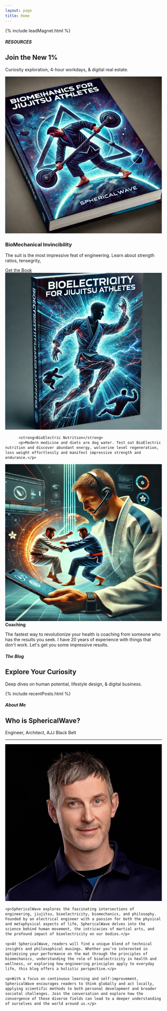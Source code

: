```yaml
---
layout: page
title: Home
---
```


<!-- <h1>Think Global, Act Local</h1>
<p>Engineering, Jiujitsu, BioElectricity, BioMechanics & Philosophy</p>
<hr class="blue1 mb-3 mt-1"> -->

<!-- <h5>Think Global, Act Local</h5>
<hr class="blue1 mb-1 mt-1"> -->

<!-- {% include subscribe.html %} -->
<!-- <div class="col-3"> -->
{% include leadMagnet.html %}
<!-- </div> -->

<!-- offers -->
<div class="row">

  <div class="col-12 text-center my-3">
    <h5>RESOURCES</h5>
    <h2>Join the New 1%</h2>
    <p>Curiosity exploration, 4-hour workdays, & digital real estate.</p>
  </div>

</div>

<div class="row g-3 mb-3">
  <div class="col-6">
      <a href="/biomechanics">
          <img src="public/bioMechanicsBook1.webp" alt="" class="img-fluid rounded rounded blue-shadow-hover">
      </a>
  </div>

  <div class="col-6">
    <h3>BioMechanical Invincibility</h3>
    <p>The suit is the most impressive feat of engineering. Learn about strength ratios, tensegrity, </p>
    <a href="/biomechanics" class="">Get the Book</a>
  </div>


  <div class="col-6">
      <a href="/bioelectricity">
          <img src="public/bioElectricityBook1.webp" alt="" class="img-fluid rounded rounded blue-shadow-hover">
      </a>
  </div>

  <div class="col-6">
    <!-- <h3>BioMechanical Invincibility</h3>
    <p>The suit is the most impressive feat of engineering. Learn about strength ratios, tensegrity, </p>
    <a href="/biomechanics" class="">Get the Book</a> -->

          <strong>BioElectric Nutrition</strong>
          <p>Modern medicine and diets are dog water. Test out BioElectric nutrition and discover abundant energy, wolverine level regeneration, loss weight effortlessly and manifest impressive strength and endurance.</p>

  </div>

  <div class="col-6">
      <a href="coaching">
          <img src="public/coaching.webp" alt="" class="img-fluid rounded rounded blue-shadow-hover">
      </a>
  </div>

  <div class="col-6">
          <strong>Coaching</strong>
          <p>The fastest way to revolutionize your health is coaching from someone who has the results you seek. 
          I have 20 years of experience with things that don't work. 
          Let's get you some impressive results.</p>
  </div>

  <div class="col-12 text-center my-3">
    <h5>The Blog</h5>
    <h2>Explore Your Curiosity</h2>
    <p>Deep dives on human potential, lifestyle design, & digital business.</p>
  </div>

</div>

{% include recentPosts.html %}

  <div class="col-12 text-center my-3">
    <h5>About Me</h5>
    <h2>Who is SphericalWave?</h2>
    <p>Engineer, Architect, AJJ Black Belt</p>
  </div>

<hr class="blue1 mb-3 mt-1">

<div class="row align-items-center">

  <div class="col-lg-4 col-6">
    <a href="/about">
      <img src="/public/aaron/2023-12-12 small_headshot.JPG" alt="Profile Picture" class="profilePic rounded blue-shadow-hover">
    </a>
  </div>

  <div class="col-lg-8 col-6">

    <p>SphericalWave explores the fascinating intersections of engineering, jiujitsu, bioelectricity, biomechanics, and philosophy. Founded by an electrical engineer with a passion for both the physical and metaphysical aspects of life, SphericalWave delves into the science behind human movement, the intricacies of martial arts, and the profound impact of bioelectricity on our bodies.</p>

    <p>At SphericalWave, readers will find a unique blend of technical insights and philosophical musings. Whether you’re interested in optimizing your performance on the mat through the principles of biomechanics, understanding the role of bioelectricity in health and wellness, or exploring how engineering principles apply to everyday life, this blog offers a holistic perspective.</p>

    <p>With a focus on continuous learning and self-improvement, SphericalWave encourages readers to think globally and act locally, applying scientific methods to both personal development and broader societal challenges. Join the conversation and explore how the convergence of these diverse fields can lead to a deeper understanding of ourselves and the world around us.</p>

  </div>

</div>
